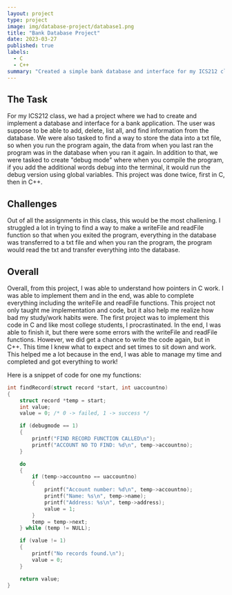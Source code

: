 ```yaml
---
layout: project
type: project
image: img/database-project/database1.png
title: "Bank Database Project"
date: 2023-03-27
published: true
labels:
  - C
  - C++
summary: "Created a simple bank database and interface for my ICS212 class."
---
```


## The Task
For my ICS212 class, we had a project where we had to create and implement a database and interface for a bank application. The user was suppose to be able to add, delete, list all, and find information from the database. We were also tasked to find a way to store the data into a txt file, so when you run the program again, the data from when you last ran the program was in the database when you ran it again. In addition to that, we were tasked to create "debug mode" where when you compile the program, if you add the additional words debug into the terminal, it would run the debug version using global variables. This project was done twice, first in C, then in C++.

## Challenges
Out of all the assignments in this class, this would be the most challening. I struggled a lot in trying to find a way to make a writeFile and readFile function so that when you exited the program, everything in the database was transferred to a txt file and when you ran the program, the program would read the txt and transfer everything into the database.

## Overall
Overall, from this project, I was able to understand how pointers in C work. I was able to implement them and in the end, was able to complete everything including the writeFile and readFile functions. This project not only taught me implementation and code, but it also help me realize how bad my study/work habits were. The first project was to implement this code in C and like most college students, I procrastinated. In the end, I was able to finish it, but there were some errors with the writeFile and readFile functions. However, we did get a chance to write the code again, but in C++. This time I knew what to expect and set times to sit down and work. This helped me a lot because in the end, I was able to manage my time and completed and got everything to work!

Here is a snippet of code for one my functions:
```c
int findRecord(struct record *start, int uaccountno)
{
    struct record *temp = start;
    int value;
    value = 0; /* 0 -> failed, 1 -> success */

    if (debugmode == 1)
    {
        printf("FIND RECORD FUNCTION CALLED\n");
        printf("ACCOUNT NO TO FIND: %d\n", temp->accountno);
    }

    do
    {
        if (temp->accountno == uaccountno)
        {
            printf("Account number: %d\n", temp->accountno);
            printf("Name: %s\n", temp->name);
            printf("Address: %s\n", temp->address);
            value = 1;
        }
        temp = temp->next;
    } while (temp != NULL);

    if (value != 1)
    {
        printf("No records found.\n");
        value = 0;
    }

    return value;
}
```
